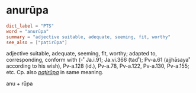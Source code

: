 # anurūpa

``` toml
dict_label = "PTS"
word = "anurūpa"
summary = "adjective suitable, adequate, seeming, fit, worthy"
see_also = ["paṭirūpa"]
```

adjective suitable, adequate, seeming, fit, worthy; adapted to, corresponding, conform with (\-˚ Ja.i.91; Ja.vi.366 (tad˚); Pv\-a.61 (ajjhāsaya˚ according to his wish), Pv\-a.128 (id.), Pv\-a.78, Pv\-a.122, Pv\-a.130, Pv\-a.155; etc. Cp. also *[paṭirūpa](paṭirūpa.md)* in same meaning.

anu \+ rūpa


